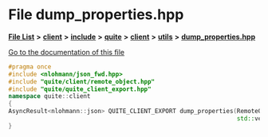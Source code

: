 

# File dump\_properties.hpp

[**File List**](files.md) **>** [**client**](dir_66fcfc6cbdc0959ca004c79e577b2983.md) **>** [**include**](dir_69eac062172cc3dd38536daddef8f6c7.md) **>** [**quite**](dir_4b2f86ac1ca33b50681e1a9febdc0774.md) **>** [**client**](dir_7d6276c65eb2c4014d2f0c2cacdec3f0.md) **>** [**utils**](dir_40c584c53b41f36667c6f7a7f0c7366b.md) **>** [**dump\_properties.hpp**](dump__properties_8hpp.md)

[Go to the documentation of this file](dump__properties_8hpp.md)


```C++
#pragma once
#include <nlohmann/json_fwd.hpp>
#include "quite/client/remote_object.hpp"
#include "quite/quite_client_export.hpp"
namespace quite::client
{
AsyncResult<nlohmann::json> QUITE_CLIENT_EXPORT dump_properties(RemoteObjectPtr remote_object,
                                                                std::vector<std::string> properties);
}
```



